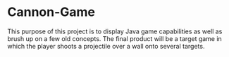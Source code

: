 # Cannon-Game
This purpose of this project is to display Java game capabilities as well as brush up on a few old concepts. The final product will be a target game in which the player shoots a projectile over a wall onto several targets.
